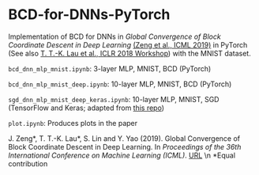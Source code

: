 # BCD-for-DNNs-PyTorch

Implementation of BCD for DNNs in *Global Convergence of Block Coordinate Descent in Deep Learning* [(Zeng et al., ICML 2019)](http://proceedings.mlr.press/v97/zeng19a.html) in PyTorch (See also [T. T.-K. Lau et al., ICLR 2018 Workshop](https://openreview.net/forum?id=HycIjFkPM)) with the MNIST dataset. 

```bcd_dnn_mlp_mnist.ipynb```: 3-layer MLP, MNIST, BCD (PyTorch)

```bcd_dnn_mlp_mnist_deep.ipynb```: 10-layer MLP, MNIST, BCD (PyTorch)

```sgd_dnn_mlp_mnist_deep_keras.ipynb```: 10-layer MLP, MNIST, SGD (TensorFlow and Keras; adapted from [this repo](https://github.com/timlautk/BCD-for-DNNs/tree/master/Keras))

```plot.ipynb```: Produces plots in the paper

J. Zeng*, T. T.-K. Lau*, S. Lin and Y. Yao (2019). Global Convergence of Block Coordinate Descent in Deep Learning. In *Proceedings of the 36th International Conference on Machine Learning (ICML)*. 
[URL](http://proceedings.mlr.press/v97/zeng19a.html) \n
&ast;Equal contribution
